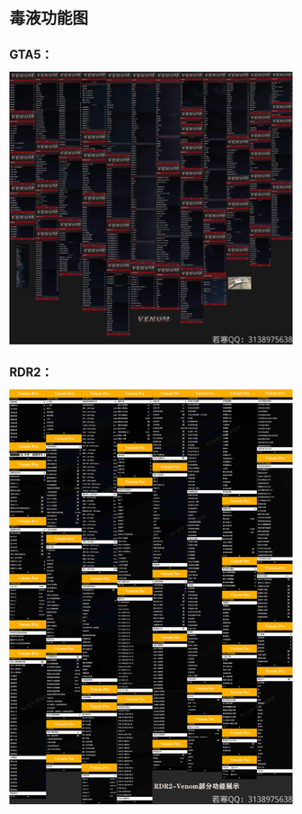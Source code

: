 # 毒液功能图

## **GTA5：**

![](<../../.gitbook/assets/image (23).png>)

## **RDR2：**

![](<../../.gitbook/assets/image (9).png>)

